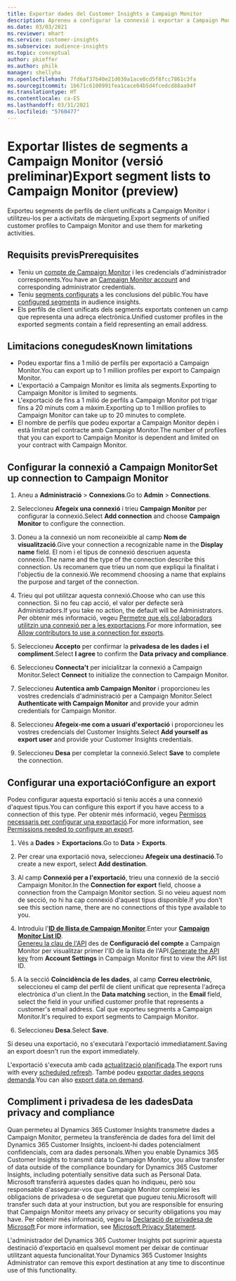 ```yaml
---
title: Exportar dades del Customer Insights a Campaign Monitor
description: Apreneu a configurar la connexió i exportar a Campaign Monitor.
ms.date: 03/03/2021
ms.reviewer: mhart
ms.service: customer-insights
ms.subservice: audience-insights
ms.topic: conceptual
author: pkieffer
ms.author: philk
manager: shellyha
ms.openlocfilehash: 7fd6af37b40e21d030a1ace0cd5f8fcc7861c3fa
ms.sourcegitcommit: 1b671c6100991fea1cace04b5d4fcedcd88aa94f
ms.translationtype: HT
ms.contentlocale: ca-ES
ms.lasthandoff: 03/31/2021
ms.locfileid: "5760477"
---
```

# <a name="export-segment-lists-to-campaign-monitor-preview"></a><span data-ttu-id="d5c86-103">Exportar llistes de segments a Campaign Monitor (versió preliminar)</span><span class="sxs-lookup"><span data-stu-id="d5c86-103">Export segment lists to Campaign Monitor (preview)</span></span>

<span data-ttu-id="d5c86-104">Exporteu segments de perfils de client unificats a Campaign Monitor i utilitzeu-los per a activitats de màrqueting.</span><span class="sxs-lookup"><span data-stu-id="d5c86-104">Export segments of unified customer profiles to Campaign Monitor and use them for marketing activities.</span></span>

## <a name="prerequisites"></a><span data-ttu-id="d5c86-105">Requisits previs</span><span class="sxs-lookup"><span data-stu-id="d5c86-105">Prerequisites</span></span>

-   <span data-ttu-id="d5c86-106">Teniu un [compte de Campaign Monitor](https://www.campaignmonitor.com/) i les credencials d'administrador corresponents.</span><span class="sxs-lookup"><span data-stu-id="d5c86-106">You have an [Campaign Monitor account](https://www.campaignmonitor.com/) and corresponding administrator credentials.</span></span>
-   <span data-ttu-id="d5c86-107">Teniu [segments configurats](segments.md) a les conclusions del públic.</span><span class="sxs-lookup"><span data-stu-id="d5c86-107">You have [configured segments](segments.md) in audience insights.</span></span>
-   <span data-ttu-id="d5c86-108">Els perfils de client unificats dels segments exportats contenen un camp que representa una adreça electrònica.</span><span class="sxs-lookup"><span data-stu-id="d5c86-108">Unified customer profiles in the exported segments contain a field representing an email address.</span></span>

## <a name="known-limitations"></a><span data-ttu-id="d5c86-109">Limitacions conegudes</span><span class="sxs-lookup"><span data-stu-id="d5c86-109">Known limitations</span></span>

- <span data-ttu-id="d5c86-110">Podeu exportar fins a 1 milió de perfils per exportació a Campaign Monitor.</span><span class="sxs-lookup"><span data-stu-id="d5c86-110">You can export up to 1 million profiles per export to Campaign Monitor.</span></span>
- <span data-ttu-id="d5c86-111">L'exportació a Campaign Monitor es limita als segments.</span><span class="sxs-lookup"><span data-stu-id="d5c86-111">Exporting to Campaign Monitor is limited to segments.</span></span>
- <span data-ttu-id="d5c86-112">L'exportació de fins a 1 milió de perfils a Campaign Monitor pot trigar fins a 20 minuts com a màxim.</span><span class="sxs-lookup"><span data-stu-id="d5c86-112">Exporting up to 1 million profiles to Campaign Monitor can take up to 20 minutes to complete.</span></span> 
- <span data-ttu-id="d5c86-113">El nombre de perfils que podeu exportar a Campaign Monitor depèn i està limitat pel contracte amb Campaign Monitor.</span><span class="sxs-lookup"><span data-stu-id="d5c86-113">The number of profiles that you can export to Campaign Monitor is dependent and limited on your contract with Campaign Monitor.</span></span>

## <a name="set-up-connection-to-campaign-monitor"></a><span data-ttu-id="d5c86-114">Configurar la connexió a Campaign Monitor</span><span class="sxs-lookup"><span data-stu-id="d5c86-114">Set up connection to Campaign Monitor</span></span>

1. <span data-ttu-id="d5c86-115">Aneu a **Administració** > **Connexions**.</span><span class="sxs-lookup"><span data-stu-id="d5c86-115">Go to **Admin** > **Connections**.</span></span>

1. <span data-ttu-id="d5c86-116">Seleccioneu **Afegeix una connexió** i trieu **Campaign Monitor** per configurar la connexió.</span><span class="sxs-lookup"><span data-stu-id="d5c86-116">Select **Add connection** and choose **Campaign Monitor** to configure the connection.</span></span>

1. <span data-ttu-id="d5c86-117">Doneu a la connexió un nom reconeixible al camp **Nom de visualització**.</span><span class="sxs-lookup"><span data-stu-id="d5c86-117">Give your connection a recognizable name in the **Display name** field.</span></span> <span data-ttu-id="d5c86-118">El nom i el tipus de connexió descriuen aquesta connexió.</span><span class="sxs-lookup"><span data-stu-id="d5c86-118">The name and the type of the connection describe this connection.</span></span> <span data-ttu-id="d5c86-119">Us recomanem que trieu un nom que expliqui la finalitat i l'objectiu de la connexió.</span><span class="sxs-lookup"><span data-stu-id="d5c86-119">We recommend choosing a name that explains the purpose and target of the connection.</span></span>

1. <span data-ttu-id="d5c86-120">Trieu qui pot utilitzar aquesta connexió.</span><span class="sxs-lookup"><span data-stu-id="d5c86-120">Choose who can use this connection.</span></span> <span data-ttu-id="d5c86-121">Si no feu cap acció, el valor per defecte serà Administradors.</span><span class="sxs-lookup"><span data-stu-id="d5c86-121">If you take no action, the default will be Administrators.</span></span> <span data-ttu-id="d5c86-122">Per obtenir més informació, vegeu [Permetre que els col·laboradors utilitzin una connexió per a les exportacions](connections.md#allow-contributors-to-use-a-connection-for-exports).</span><span class="sxs-lookup"><span data-stu-id="d5c86-122">For more information, see [Allow contributors to use a connection for exports](connections.md#allow-contributors-to-use-a-connection-for-exports).</span></span>

1. <span data-ttu-id="d5c86-123">Seleccioneu **Accepto** per confirmar la **privadesa de les dades i el compliment**.</span><span class="sxs-lookup"><span data-stu-id="d5c86-123">Select **I agree** to confirm the **Data privacy and compliance**.</span></span>

1. <span data-ttu-id="d5c86-124">Seleccioneu **Connecta't** per inicialitzar la connexió a Campaign Monitor.</span><span class="sxs-lookup"><span data-stu-id="d5c86-124">Select **Connect** to initialize the connection to Campaign Monitor.</span></span>

1. <span data-ttu-id="d5c86-125">Seleccioneu **Autentica amb Campaign Monitor** i proporcioneu les vostres credencials d'administració per a Campaign Monitor.</span><span class="sxs-lookup"><span data-stu-id="d5c86-125">Select **Authenticate with Campaign Monitor** and provide your admin credentials for Campaign Monitor.</span></span>

1. <span data-ttu-id="d5c86-126">Seleccioneu **Afegeix-me com a usuari d'exportació** i proporcioneu les vostres credencials del Customer Insights.</span><span class="sxs-lookup"><span data-stu-id="d5c86-126">Select **Add yourself as export user** and provide your Customer Insights credentials.</span></span>

1. <span data-ttu-id="d5c86-127">Seleccioneu **Desa** per completar la connexió.</span><span class="sxs-lookup"><span data-stu-id="d5c86-127">Select **Save** to complete the connection.</span></span>

## <a name="configure-an-export"></a><span data-ttu-id="d5c86-128">Configurar una exportació</span><span class="sxs-lookup"><span data-stu-id="d5c86-128">Configure an export</span></span>

<span data-ttu-id="d5c86-129">Podeu configurar aquesta exportació si teniu accés a una connexió d'aquest tipus.</span><span class="sxs-lookup"><span data-stu-id="d5c86-129">You can configure this export if you have access to a connection of this type.</span></span> <span data-ttu-id="d5c86-130">Per obtenir més informació, vegeu [Permisos necessaris per configurar una exportació](export-destinations.md#set-up-a-new-export).</span><span class="sxs-lookup"><span data-stu-id="d5c86-130">For more information, see [Permissions needed to configure an export](export-destinations.md#set-up-a-new-export).</span></span>

1. <span data-ttu-id="d5c86-131">Vés a **Dades** > **Exportacions**.</span><span class="sxs-lookup"><span data-stu-id="d5c86-131">Go to **Data** > **Exports**.</span></span>

1. <span data-ttu-id="d5c86-132">Per crear una exportació nova, seleccioneu **Afegeix una destinació**.</span><span class="sxs-lookup"><span data-stu-id="d5c86-132">To create a new export, select **Add destination**.</span></span>

1. <span data-ttu-id="d5c86-133">Al camp **Connexió per a l'exportació**, trieu una connexió de la secció Campaign Monitor.</span><span class="sxs-lookup"><span data-stu-id="d5c86-133">In the **Connection for export** field, choose a connection from the Campaign Monitor section.</span></span> <span data-ttu-id="d5c86-134">Si no veieu aquest nom de secció, no hi ha cap connexió d'aquest tipus disponible.</span><span class="sxs-lookup"><span data-stu-id="d5c86-134">If you don't see this section name, there are no connections of this type available to you.</span></span>

1. <span data-ttu-id="d5c86-135">Introduïu l'[**ID de llista de Campaign Monitor**](https://www.campaignmonitor.com/api/getting-started/#your-list-id).</span><span class="sxs-lookup"><span data-stu-id="d5c86-135">Enter your [**Campaign Monitor List ID**](https://www.campaignmonitor.com/api/getting-started/#your-list-id).</span></span>    
   <span data-ttu-id="d5c86-136">[Genereu la clau de l'API](https://www.campaignmonitor.com/api/getting-started/) des de **Configuració del compte** a Campaign Monitor per visualitzar primer l'ID de la llista de l'API.</span><span class="sxs-lookup"><span data-stu-id="d5c86-136">[Generate the API key](https://www.campaignmonitor.com/api/getting-started/) from **Account Settings** in Campaign Monitor first to view the API list ID.</span></span>  

3. <span data-ttu-id="d5c86-137">A la secció **Coincidència de les dades**, al camp **Correu electrònic**, seleccioneu el camp del perfil de client unificat que representa l'adreça electrònica d'un client.</span><span class="sxs-lookup"><span data-stu-id="d5c86-137">In the **Data matching** section, in the **Email** field, select the field in your unified customer profile that represents a customer's email address.</span></span> <span data-ttu-id="d5c86-138">Cal que exporteu segments a Campaign Monitor.</span><span class="sxs-lookup"><span data-stu-id="d5c86-138">It's required to export segments to Campaign Monitor.</span></span>

1. <span data-ttu-id="d5c86-139">Seleccioneu **Desa**.</span><span class="sxs-lookup"><span data-stu-id="d5c86-139">Select **Save**.</span></span>

<span data-ttu-id="d5c86-140">Si deseu una exportació, no s'executarà l'exportació immediatament.</span><span class="sxs-lookup"><span data-stu-id="d5c86-140">Saving an export doesn't run the export immediately.</span></span>

<span data-ttu-id="d5c86-141">L'exportació s'executa amb cada [actualització planificada](system.md#schedule-tab).</span><span class="sxs-lookup"><span data-stu-id="d5c86-141">The export runs with every [scheduled refresh](system.md#schedule-tab).</span></span> <span data-ttu-id="d5c86-142">També podeu [exportar dades segons demanda](export-destinations.md#run-exports-on-demand).</span><span class="sxs-lookup"><span data-stu-id="d5c86-142">You can also [export data on demand](export-destinations.md#run-exports-on-demand).</span></span> 


## <a name="data-privacy-and-compliance"></a><span data-ttu-id="d5c86-143">Compliment i privadesa de les dades</span><span class="sxs-lookup"><span data-stu-id="d5c86-143">Data privacy and compliance</span></span>

<span data-ttu-id="d5c86-144">Quan permeteu al Dynamics 365 Customer Insights transmetre dades a Campaign Monitor, permeteu la transferència de dades fora del límit del Dynamics 365 Customer Insights, incloent-hi dades potencialment confidencials, com ara dades personals.</span><span class="sxs-lookup"><span data-stu-id="d5c86-144">When you enable Dynamics 365 Customer Insights to transmit data to Campaign Monitor, you allow transfer of data outside of the compliance boundary for Dynamics 365 Customer Insights, including potentially sensitive data such as Personal Data.</span></span> <span data-ttu-id="d5c86-145">Microsoft transferirà aquestes dades quan ho indiqueu, però sou responsable d'assegurar-vos que Campaign Monitor compleixi les obligacions de privadesa o de seguretat que pugueu teniu.</span><span class="sxs-lookup"><span data-stu-id="d5c86-145">Microsoft will transfer such data at your instruction, but you are responsible for ensuring that Campaign Monitor meets any privacy or security obligations you may have.</span></span> <span data-ttu-id="d5c86-146">Per obtenir més informació, vegeu la [Declaració de privadesa de Microsoft](https://go.microsoft.com/fwlink/?linkid=396732).</span><span class="sxs-lookup"><span data-stu-id="d5c86-146">For more information, see [Microsoft Privacy Statement](https://go.microsoft.com/fwlink/?linkid=396732).</span></span>

<span data-ttu-id="d5c86-147">L'administrador del Dynamics 365 Customer Insights pot suprimir aquesta destinació d'exportació en qualsevol moment per deixar de continuar utilitzant aquesta funcionalitat.</span><span class="sxs-lookup"><span data-stu-id="d5c86-147">Your Dynamics 365 Customer Insights Administrator can remove this export destination at any time to discontinue use of this functionality.</span></span>

